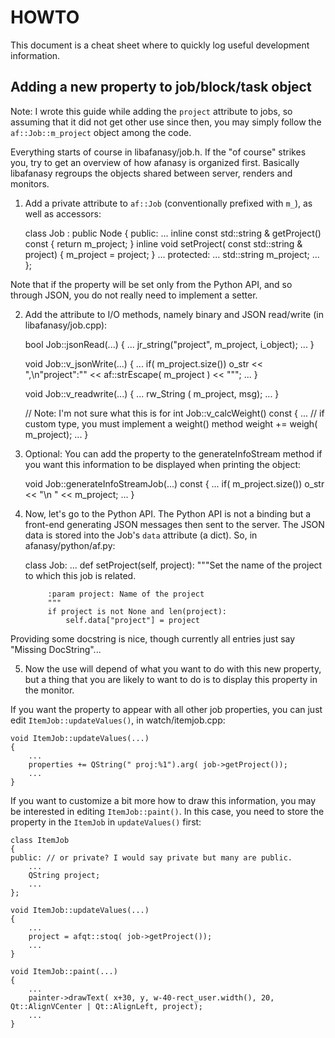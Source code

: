 HOWTO
=====

This document is a cheat sheet where to quickly log useful development
information.


Adding a new property to job/block/task object
----------------------------------------------

Note: I wrote this guide while adding the `project` attribute to jobs, so
assuming that it did not get other use since then, you may simply follow the
`af::Job::m_project` object among the code.

Everything starts of course in libafanasy/job.h. If the "of course" strikes you,
try to get an overview of how afanasy is organized first. Basically libafanasy
regroups the objects shared between server, renders and monitors.


1. Add a private attribute to `af::Job` (conventionally prefixed with `m_`), as
well as accessors:

    class Job : public Node
    {
    public:
    ...
        inline const std::string & getProject() const { return m_project; }
        inline void setProject( const std::string & project) { m_project = project; }
    ...
    protected:
    ...
        std::string m_project;
    ...
    };

Note that if the property will be set only from the Python API, and so through
JSON, you do not really need to implement a setter.


2. Add the attribute to I/O methods, namely binary and JSON read/write (in
libafanasy/job.cpp):

    bool Job::jsonRead(...)
    {
        ...
        jr_string("project", m_project, i_object);
        ...
    }

    void Job::v_jsonWrite(...)
    {
        ...
        if( m_project.size())
            o_str << ",\n\"project\":\""  << af::strEscape( m_project  ) << "\"";
        ...
    }

    void Job::v_readwrite(...)
    {
        ...
        rw_String ( m_project, msg);
        ...
    }

    // Note: I'm not sure what this is for
    int Job::v_calcWeight() const
    {
        ...
        // if custom type, you must implement a weight() method
        weight += weigh( m_project);
        ...
    }


3. Optional: You can add the property to the generateInfoStream method if you
want this information to be displayed when printing the object:

    void Job::generateInfoStreamJob(...) const
    {
        ...
        if( m_project.size()) o_str << "\n    " << m_project;
        ...
    }


4. Now, let's go to the Python API. The Python API is not a binding but a
front-end generating JSON messages then sent to the server. The JSON data is
stored into the Job's `data` attribute (a dict). So, in afanasy/python/af.py:

    class Job:
        ...
        def setProject(self, project):
            """Set the name of the project to which this job is related.
            
            :param project: Name of the project
            """
            if project is not None and len(project):
                self.data["project"] = project

Providing some docstring is nice, though currently all entries just say
"Missing DocString"...


5. Now the use will depend of what you want to do with this new property, but a
thing that you are likely to want to do is to display this property in the
monitor.

If you want the property to appear with all other job properties, you can just
edit `ItemJob::updateValues()`, in watch/itemjob.cpp:

    void ItemJob::updateValues(...)
    {
        ...
        properties += QString(" proj:%1").arg( job->getProject());
        ...
    }

If you want to customize a bit more how to draw this information, you may be
interested in editing `ItemJob::paint()`. In this case, you need to store the
property in the `ItemJob` in `updateValues()` first:

    class ItemJob
    {
    public: // or private? I would say private but many are public.
        ...
        QString project;
        ...
    };

    void ItemJob::updateValues(...)
    {
        ...
        project = afqt::stoq( job->getProject());
        ...
    }

    void ItemJob::paint(...)
    {
        ...
        painter->drawText( x+30, y, w-40-rect_user.width(), 20, Qt::AlignVCenter | Qt::AlignLeft, project);
        ...
    }

